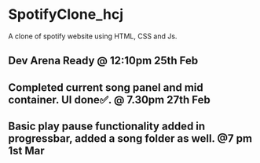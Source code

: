 # SpotifyClone_hcj
A clone of spotify website using HTML, CSS and Js.

## Dev Arena Ready @ 12:10pm 25th Feb
## Completed current song panel and mid container. UI done✅. @ 7.30pm 27th Feb
## Basic play pause functionality added in progressbar, added a song folder as well. @7 pm 1st Mar